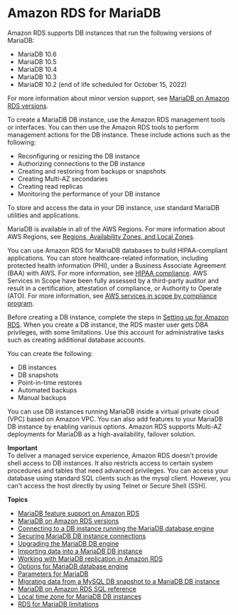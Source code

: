 # Amazon RDS for MariaDB<a name="CHAP_MariaDB"></a>

Amazon RDS supports DB instances that run the following versions of MariaDB:
+ MariaDB 10\.6
+ MariaDB 10\.5
+ MariaDB 10\.4
+ MariaDB 10\.3
+ MariaDB 10\.2 \(end of life scheduled for October 15, 2022\)

For more information about minor version support, see [MariaDB on Amazon RDS versions](MariaDB.Concepts.VersionMgmt.md)\. 

To create a MariaDB DB instance, use the Amazon RDS management tools or interfaces\. You can then use the Amazon RDS tools to perform management actions for the DB instance\. These include actions such as the following: 
+ Reconfiguring or resizing the DB instance
+ Authorizing connections to the DB instance 
+ Creating and restoring from backups or snapshots
+ Creating Multi\-AZ secondaries
+ Creating read replicas
+ Monitoring the performance of your DB instance

To store and access the data in your DB instance, use standard MariaDB utilities and applications\. 

MariaDB is available in all of the AWS Regions\. For more information about AWS Regions, see [Regions, Availability Zones, and Local Zones](Concepts.RegionsAndAvailabilityZones.md)\. 

You can use Amazon RDS for MariaDB databases to build HIPAA\-compliant applications\. You can store healthcare\-related information, including protected health information \(PHI\), under a Business Associate Agreement \(BAA\) with AWS\. For more information, see [HIPAA compliance](http://aws.amazon.com/compliance/hipaa-compliance/)\. AWS Services in Scope have been fully assessed by a third\-party auditor and result in a certification, attestation of compliance, or Authority to Operate \(ATO\)\. For more information, see [AWS services in scope by compliance program](http://aws.amazon.com/compliance/services-in-scope/)\. 

Before creating a DB instance, complete the steps in [Setting up for Amazon RDS](CHAP_SettingUp.md)\. When you create a DB instance, the RDS master user gets DBA privileges, with some limitations\. Use this account for administrative tasks such as creating additional database accounts\.

You can create the following:
+ DB instances
+ DB snapshots
+ Point\-in\-time restores
+ Automated backups
+ Manual backups

You can use DB instances running MariaDB inside a virtual private cloud \(VPC\) based on Amazon VPC\. You can also add features to your MariaDB DB instance by enabling various options\. Amazon RDS supports Multi\-AZ deployments for MariaDB as a high\-availability, failover solution\.

**Important**  
To deliver a managed service experience, Amazon RDS doesn't provide shell access to DB instances\. It also restricts access to certain system procedures and tables that need advanced privileges\. You can access your database using standard SQL clients such as the mysql client\. However, you can't access the host directly by using Telnet or Secure Shell \(SSH\)\.

**Topics**
+ [MariaDB feature support on Amazon RDS](MariaDB.Concepts.FeatureSupport.md)
+ [MariaDB on Amazon RDS versions](MariaDB.Concepts.VersionMgmt.md)
+ [Connecting to a DB instance running the MariaDB database engine](USER_ConnectToMariaDBInstance.md)
+ [Securing MariaDB DB instance connections](securing-mariadb-connections.md)
+ [Upgrading the MariaDB DB engine](USER_UpgradeDBInstance.MariaDB.md)
+ [Importing data into a MariaDB DB instance](MariaDB.Procedural.Importing.md)
+ [Working with MariaDB replication in Amazon RDS](USER_MariaDB.Replication.md)
+ [Options for MariaDB database engine](Appendix.MariaDB.Options.md)
+ [Parameters for MariaDB](Appendix.MariaDB.Parameters.md)
+ [Migrating data from a MySQL DB snapshot to a MariaDB DB instance](USER_Migrate_MariaDB.md)
+ [MariaDB on Amazon RDS SQL reference](Appendix.MariaDB.SQLRef.md)
+ [Local time zone for MariaDB DB instances](MariaDB.Concepts.LocalTimeZone.md)
+ [RDS for MariaDB limitations](CHAP_MariaDB.Limitations.md)